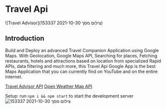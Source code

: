# Travel Api

![Travel Advisor](צילום מסך 2021-10-30 153337)

## Introduction
Build and Deploy an advanced Travel Companion Application using Google Maps. With Geolocation, Google Maps API, Searching for places, Fetching restaurants, hotels and attractions based on location from specialized Rapid APIs, data filtering and much more, this Travel Api Google App is the best Maps Application that you can currently find on YouTube and on the entire internet.


[Travel Advisor API](https://rapidapi.com/apidojo/api/travel-advisor?utm_source=youtube.com/JavaScriptMastery&utm_medium=DevRel&utm_campaign=DevRel)
[Open Weather Map API](https://rapidapi.com/community/api/open-weather-map?utm_source=youtube.com/JavaScriptMastery&utm_medium=DevRel&utm_campaign=DevRel)


Setup: run ```npm i && npm start``` to start the development server
![צילום מסך 2021-10-30 153337](https://user-images.githubusercontent.com/85547954/139533055-c1f0ba4c-2e39-4f5f-b7f3-3cd569f545b4.png)
